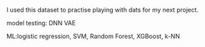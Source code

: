 I used this dataset to practise playing with dats for my next project.

model testing:
DNN
VAE

ML:logistic regression, SVM, Random Forest, XGBoost, k-NN
